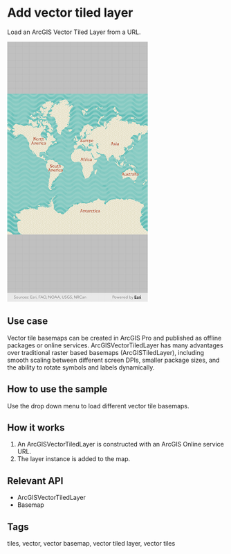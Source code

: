 # Add vector tiled layer

Load an ArcGIS Vector Tiled Layer from a URL.

![Image of add vector tiled layer](add_vector_tiled_layer.png)

## Use case

Vector tile basemaps can be created in ArcGIS Pro and published as offline packages or online services. ArcGISVectorTiledLayer has many advantages over traditional raster based basemaps (ArcGISTiledLayer), including smooth scaling between different screen DPIs, smaller package sizes, and the ability to rotate symbols and labels dynamically.

## How to use the sample

Use the drop down menu to load different vector tile basemaps.

## How it works

1. An ArcGISVectorTiledLayer is constructed with an ArcGIS Online service URL.
2. The layer instance is added to the map.

## Relevant API

* ArcGISVectorTiledLayer
* Basemap

## Tags

tiles, vector, vector basemap, vector tiled layer, vector tiles
